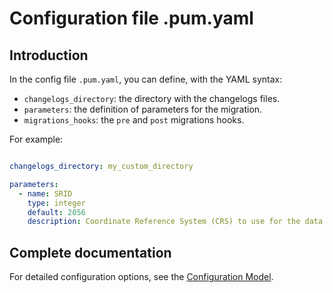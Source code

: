 # Configuration file .pum.yaml

## Introduction

In the config file `.pum.yaml`, you can define, with the YAML syntax:

* `changelogs_directory`: the directory with the changelogs files.
* `parameters`: the definition of parameters for the migration.
* `migrations_hooks`: the `pre` and `post` migrations hooks.

For example:  
```yaml

changelogs_directory: my_custom_directory

parameters:
  - name: SRID
    type: integer
    default: 2056
    description: Coordinate Reference System (CRS) to use for the data. This is used for the geometry column in the database. Default is 2056 (CH1903+ / LV95).

```  

## Complete documentation

For detailed configuration options, see the [Configuration Model](configuration/config_model.md).
